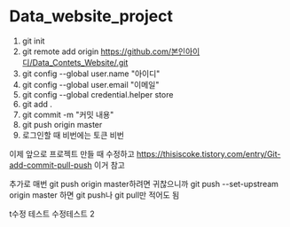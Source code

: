 # Data_website_project

1. git init
2. git remote add origin https://github.com/본인아이디/Data_Contets_Website/.git
3. git config --global user.name "아이디"
4. git config --global user.email "이메일"
5. git config --global credential.helper store
6. git add .
7. git commit -m "커밋 내용"
8. git push origin master
9. 로그인할 때 비번에는 토큰 비번

이제 앞으로 프로젝트 만들 때
수정하고
https://thisiscoke.tistory.com/entry/Git-add-commit-pull-push
이거 참고

추가로 매번 git push origin master하려면 귀찮으니까
git push --set-upstream origin master
하면 git push나 git pull만 적어도 됨

t수정 테스트
수정테스트 2

